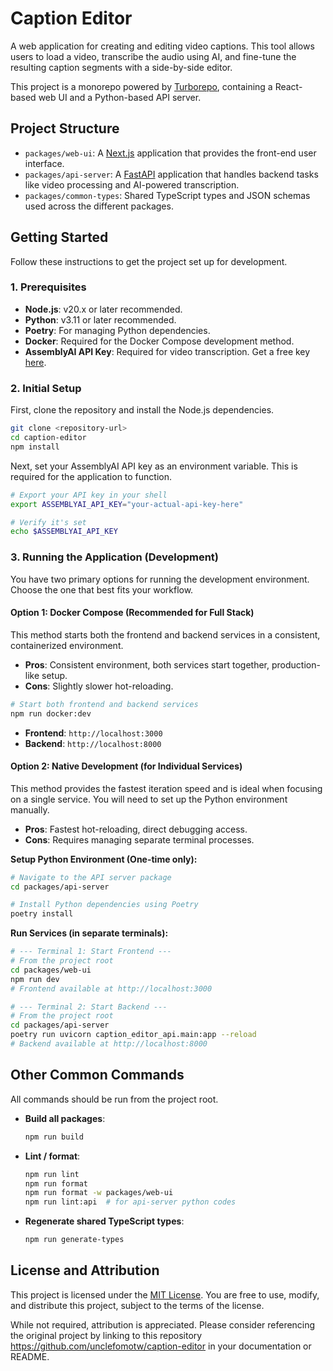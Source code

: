 # Caption Editor

A web application for creating and editing video captions. This tool allows users to load a video, transcribe the audio using AI, and fine-tune the resulting caption segments with a side-by-side editor.

This project is a monorepo powered by [Turborepo](https://turbo.build/), containing a React-based web UI and a Python-based API server.

## Project Structure

- `packages/web-ui`: A [Next.js](https://nextjs.org/) application that provides the front-end user interface.
- `packages/api-server`: A [FastAPI](https://fastapi.tiangolo.com/) application that handles backend tasks like video processing and AI-powered transcription.
- `packages/common-types`: Shared TypeScript types and JSON schemas used across the different packages.

## Getting Started

Follow these instructions to get the project set up for development.

### 1. Prerequisites

- **Node.js**: v20.x or later recommended.
- **Python**: v3.11 or later recommended.
- **Poetry**: For managing Python dependencies.
- **Docker**: Required for the Docker Compose development method.
- **AssemblyAI API Key**: Required for video transcription. Get a free key [here](https://www.assemblyai.com/dashboard/signup).

### 2. Initial Setup

First, clone the repository and install the Node.js dependencies.

```bash
git clone <repository-url>
cd caption-editor
npm install
```

Next, set your AssemblyAI API key as an environment variable. This is required for the application to function.

```bash
# Export your API key in your shell
export ASSEMBLYAI_API_KEY="your-actual-api-key-here"

# Verify it's set
echo $ASSEMBLYAI_API_KEY
```

### 3. Running the Application (Development)

You have two primary options for running the development environment. Choose the one that best fits your workflow.

#### Option 1: Docker Compose (Recommended for Full Stack)

This method starts both the frontend and backend services in a consistent, containerized environment.

- **Pros**: Consistent environment, both services start together, production-like setup.
- **Cons**: Slightly slower hot-reloading.

```bash
# Start both frontend and backend services
npm run docker:dev
```

- **Frontend**: `http://localhost:3000`
- **Backend**: `http://localhost:8000`

#### Option 2: Native Development (for Individual Services)

This method provides the fastest iteration speed and is ideal when focusing on a single service. You will need to set up the Python environment manually.

- **Pros**: Fastest hot-reloading, direct debugging access.
- **Cons**: Requires managing separate terminal processes.

**Setup Python Environment (One-time only):**

```bash
# Navigate to the API server package
cd packages/api-server

# Install Python dependencies using Poetry
poetry install
```

**Run Services (in separate terminals):**

```bash
# --- Terminal 1: Start Frontend ---
# From the project root
cd packages/web-ui
npm run dev
# Frontend available at http://localhost:3000
```

```bash
# --- Terminal 2: Start Backend ---
# From the project root
cd packages/api-server
poetry run uvicorn caption_editor_api.main:app --reload
# Backend available at http://localhost:8000
```

## Other Common Commands

All commands should be run from the project root.

- **Build all packages**:

  ```bash
  npm run build
  ```

- **Lint / format**:

  ```bash
  npm run lint
  npm run format
  npm run format -w packages/web-ui
  npm run lint:api  # for api-server python codes
  ```

- **Regenerate shared TypeScript types**:
  ```bash
  npm run generate-types
  ```

## License and Attribution

This project is licensed under the [MIT License](LICENSE). You are free to use, modify, and distribute this project, subject to the terms of the license.

While not required, attribution is appreciated. Please consider referencing the original project by linking to this repository https://github.com/unclefomotw/caption-editor in your documentation or README.
